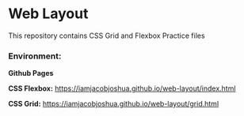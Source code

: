 # Web Layout
This repository contains CSS Grid and Flexbox Practice files

### Environment:
**Github Pages**

**CSS Flexbox:** https://iamjacobjoshua.github.io/web-layout/index.html

**CSS Grid:** https://iamjacobjoshua.github.io/web-layout/grid.html
